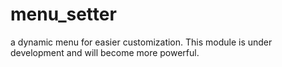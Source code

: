 # menu_setter
a dynamic menu for easier customization. This module is under development and will become more powerful.
 
